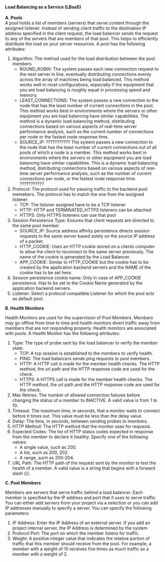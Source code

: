 #### Load Balancing as a Service (LBaaS)

<b> 
    <href data-toggle="collapse" data-target="#pools"> A. Pools</href>
</b>
<div id="pools" class="collapse in">
A pool holds a list of members (servers) that serve content through the assigned listener. Instead of sending client traffic to the destination IP address 
specified in the client request, the load balancer sends the request to any of the servers that are members of that pool. This helps to efficiently 
distribute the load on your server resources.
A pool has the following attributes:

1. Algorithm: The method used for the load distribution between the pool members
    * ROUND_ROBIN: The system passes each new connection request to the next server in line, eventually distributing connections evenly 
      across the array of machines being load balanced. This method works well in most configurations, especially if the equipment that 
      you are load balancing is roughly equal in processing speed and memory.
    * LEAST_CONNECTIONS: The system passes a new connection to the node that has the least number of current connections in the pool.
      This method works best in environments where the servers or other equipment you are load balancing have similar capabilities.
      The method is a dynamic load balancing method, distributing connections based on various aspects of real-time server performance analysis,
      such as the current number of connections per node or the fastest node response time.
    * SOURCE_IP: ??????????? The system passes a new connection to the node that has the least number of current connections out of all pools of which a node is a member. 
      This method works best in environments where the servers or other equipment you are load balancing have similar capabilities. 
      This is a dynamic load balancing method, distributing connections based on various aspects of real-time server performance analysis, 
      such as the number of current connections per node, or the fastest node response time. ???????????
2. Protocol: The protocol used for passing traffic to the backend pool memebers. The protocol has to match the one from the assigned listener.
    * TCP: The listsner assigned have to be a TCP listener
    * HTTP: HTTP and TERMINATED_HTTPS listeners can be attached
    * HTTPS: Only HTTPS listeners can use that pool
3. Session Persistence Type: Ensures that client requests are directed to the same pool member
    * SOURCE_IP: Source address affinity persistence directs session requests to the same server based solely on the source IP address of a packet.
    * HTTP_COOKIE: Uses an HTTP cookie stored on a clients computer to allow the client to reconnect to the same server previously. The name of the cookie is generated by the Load Balancer.
    * APP_COOKIE: Similar to HTTP_COOKIE but the cookie has to be created by the application backend servers and the NAME of the cookie has to be set here.
4. Session persistence cookie name: Only in case of APP_COOKIE persistence. Has to be set to the Cookie Name generated by the application backend servers.
5. Listener: Select a protocol compatible Listener for which the pool acts as default pool.
</div>

<b> 
    <href data-toggle="collapse" data-target="#monitors">B. Health Monitors</href>
</b>
<div id="monitors" class="collapse">

Health Monitors are used for the supervision of Pool Members. Members may go offline from time to time and health monitors 
divert traffic away from members that are not responding properly. Health monitors are associated with pools. 
A Health Monitor has the following attributes:

1. Type: The type of probe sent by the load balancer to verify the member state.
    * TCP: A tcp session is established to the members to verify health.
    * PING: The load balancers sends ping requests to pool members.
    * HTTP: A HTTP call is made for the member health checks. The HTTP method, the url path and the HTTP response code are used for the check.
    * HTTPS:  A HTTPS call is made for the member health checks. The HTTP method, the url path and the HTTP response code are used for the check.
2. Max Retries: The number of allowed connection failures before changing the status of a member to INACTIVE. A valid value is from 1 to 10.
3. Timeout: The maximum time, in seconds, that a monitor waits to connect before it times out. This value must be less than the delay value.
4. Delay: The time, in seconds, between sending probes to members.
5. HTTP Method: The HTTP method that the monitor uses for requests.
6. Expected Codes: The list of HTTP status codes expected in response from the member to declare it healthy. Specify one of the following values:
    * A single value, such as 200.
    * A list, such as 200, 202.
    * A range, such as 200-204.
7. URL Path: The HTTP path of the request sent by the monitor to test the health of a member. A valid value is a string that begins with a forward slash (/). 
</div>

<b> 
    <href data-toggle="collapse" data-target="#members">C. Pool Members</href>
</b>
<div id="members" class="collapse">

Members are servers that serve traffic behind a load balancer. Each member is specified by the IP address and port that it uses to serve traffic.
You can either add servers from your project via a selection or you can add IP addresses manually to specify a server. You can specify the following parameters: 

1. IP Address: Enter the IP Address of an external server. If you add an project internal server, the IP Address is determined by the system
2. Protocol Port: The port on which the member listens for traffic.
3. Weight:  A positive integer value that indicates the relative portion of traffic that this member should receive from the pool. For example, 
a member with a weight of 10 receives five times as much traffic as a member with a weight of 2.
</div>